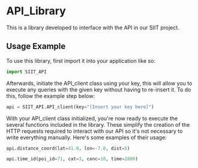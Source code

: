 # API_Library
This is a library developed to interface with the API in our SIIT project.

## Usage Example
To use this library, first import it into your application like so:
```python
import SIIT_API
```

Afterwards, initiate the API_client class using your key, this will allow you to execute any queries with the given key without having to re-insert it. To do this, follow the example step below:
```python
api = SIIT_API.API_client(key="[Insert your key here]")
```

With your API_client class initialized, you're now ready to execute the several functions included in the library. These simplify the creation of the HTTP requests required to interact with our API so it's not necessary to write everything manually. Here's some examples of their usage:
```python
api.distance_coord(lat=41.0, lon=-7.0, dist=5)

api.time_id(poi_id=71, cat=3, conc=10, time=2800)
```
